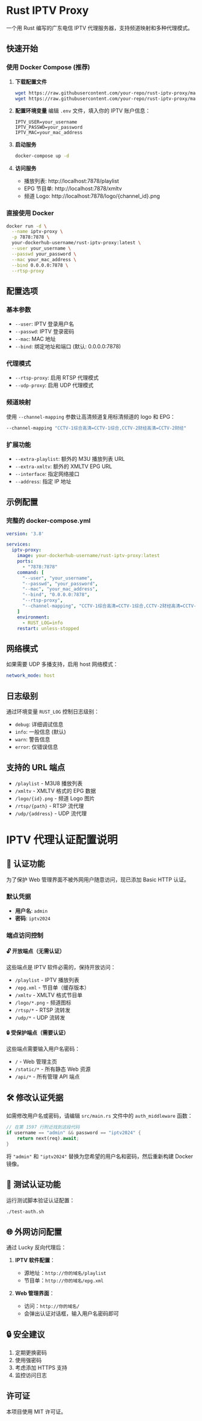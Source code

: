 # Rust IPTV Proxy

一个用 Rust 编写的广东电信 IPTV 代理服务器，支持频道映射和多种代理模式。

## 快速开始

### 使用 Docker Compose (推荐)

1. **下载配置文件**
   ```bash
   wget https://raw.githubusercontent.com/your-repo/rust-iptv-proxy/master/docker-compose.template.yml -O docker-compose.yml
   wget https://raw.githubusercontent.com/your-repo/rust-iptv-proxy/master/.env.template -O .env
   ```

2. **配置环境变量**
   编辑 `.env` 文件，填入你的 IPTV 账户信息：
   ```env
   IPTV_USER=your_username
   IPTV_PASSWD=your_password
   IPTV_MAC=your_mac_address
   ```

3. **启动服务**
   ```bash
   docker-compose up -d
   ```

4. **访问服务**
   - 播放列表: http://localhost:7878/playlist
   - EPG 节目单: http://localhost:7878/xmltv
   - 频道 Logo: http://localhost:7878/logo/{channel_id}.png

### 直接使用 Docker

```bash
docker run -d \
  --name iptv-proxy \
  -p 7878:7878 \
  your-dockerhub-username/rust-iptv-proxy:latest \
  --user your_username \
  --passwd your_password \
  --mac your_mac_address \
  --bind 0.0.0.0:7878 \
  --rtsp-proxy
```

## 配置选项

### 基本参数
- `--user`: IPTV 登录用户名
- `--passwd`: IPTV 登录密码
- `--mac`: MAC 地址
- `--bind`: 绑定地址和端口 (默认: 0.0.0.0:7878)

### 代理模式
- `--rtsp-proxy`: 启用 RTSP 代理模式
- `--udp-proxy`: 启用 UDP 代理模式

### 频道映射
使用 `--channel-mapping` 参数让高清频道复用标清频道的 logo 和 EPG：

```bash
--channel-mapping "CCTV-1综合高清=CCTV-1综合,CCTV-2财经高清=CCTV-2财经"
```

### 扩展功能
- `--extra-playlist`: 额外的 M3U 播放列表 URL
- `--extra-xmltv`: 额外的 XMLTV EPG URL
- `--interface`: 指定网络接口
- `--address`: 指定 IP 地址

## 示例配置

### 完整的 docker-compose.yml
```yaml
version: '3.8'

services:
  iptv-proxy:
    image: your-dockerhub-username/rust-iptv-proxy:latest
    ports:
      - "7878:7878"
    command: [
      "--user", "your_username",
      "--passwd", "your_password",
      "--mac", "your_mac_address",
      "--bind", "0.0.0.0:7878",
      "--rtsp-proxy",
      "--channel-mapping", "CCTV-1综合高清=CCTV-1综合,CCTV-2财经高清=CCTV-2财经"
    ]
    environment:
      - RUST_LOG=info
    restart: unless-stopped
```

## 网络模式

如果需要 UDP 多播支持，启用 host 网络模式：
```yaml
network_mode: host
```

## 日志级别

通过环境变量 `RUST_LOG` 控制日志级别：
- `debug`: 详细调试信息
- `info`: 一般信息 (默认)
- `warn`: 警告信息
- `error`: 仅错误信息

## 支持的 URL 端点

- `/playlist` - M3U8 播放列表
- `/xmltv` - XMLTV 格式的 EPG 数据
- `/logo/{id}.png` - 频道 Logo 图片
- `/rtsp/{path}` - RTSP 流代理
- `/udp/{address}` - UDP 流代理



# IPTV 代理认证配置说明

## 🔐 认证功能

为了保护 Web 管理界面不被外网用户随意访问，现已添加 Basic HTTP 认证。

### 默认凭据
- **用户名**: `admin`
- **密码**: `iptv2024`

### 端点访问控制

#### 🔓 开放端点（无需认证）
这些端点是 IPTV 软件必需的，保持开放访问：
- `/playlist` - IPTV 播放列表
- `/epg.xml` - 节目单（缓存版本）
- `/xmltv` - XMLTV 格式节目单  
- `/logo/*.png` - 频道图标
- `/rtsp/*` - RTSP 流转发
- `/udp/*` - UDP 流转发

#### 🔒 受保护端点（需要认证）
这些端点需要输入用户名密码：
- `/` - Web 管理主页
- `/static/*` - 所有静态 Web 资源
- `/api/*` - 所有管理 API 端点

## 🛠️ 修改认证凭据

如需修改用户名或密码，请编辑 `src/main.rs` 文件中的 `auth_middleware` 函数：

```rust
// 在第 1597 行附近找到这段代码
if username == "admin" && password == "iptv2024" {
    return next(req).await;
}
```

将 `"admin"` 和 `"iptv2024"` 替换为您希望的用户名和密码，然后重新构建 Docker 镜像。

## 🧪 测试认证功能

运行测试脚本验证认证配置：

```bash
./test-auth.sh
```

## 🌐 外网访问配置

通过 Lucky 反向代理后：
1. **IPTV 软件配置**：
   - 源地址：`http://你的域名/playlist`
   - 节目单：`http://你的域名/epg.xml`

2. **Web 管理界面**：
   - 访问：`http://你的域名/`
   - 会弹出认证对话框，输入用户名密码即可

## 🔒 安全建议

1. 定期更换密码
2. 使用强密码
3. 考虑添加 HTTPS 支持
4. 监控访问日志

## 许可证

本项目使用 MIT 许可证。